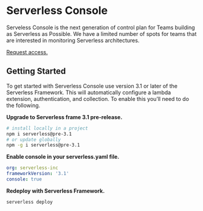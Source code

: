 <!--
title: Overview
menuText: Overview
description: 
menuOrder: 1
-->

# Serverless Console

Serveless Console is the next generation of control plan for Teams building as
Serverless as Possible. We have a limited number of spots for teams that are
interested in monitoring Serverless architectures. 

[Request access.](https://www.serverless.com/console ) 

## Getting Started

To get started with Serverless Console use version 3.1 or later of the
Serverless Framework. This will automatically configure a lambda extension,
authentication, and collection. To enable this you’ll need to do the following.

**Upgrade to Serverless frame 3.1 pre-release.**

```bash
# install locally in a project
npm i serverless@pre-3.1
# or update globally
npm -g i serverless@pre-3.1
```

**Enable console in your serverless.yaml file.**

```yaml
org: serverless-inc
frameworkVersion: '3.1'
console: true
```

**Redeploy with Serverless Framework.**

```bash
serverless deploy
```
